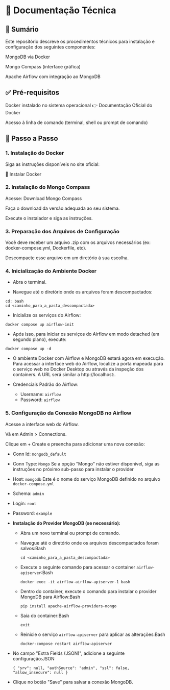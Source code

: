 # 📘 Documentação Técnica

## 📌 Sumário



Este repositório descreve os procedimentos técnicos para instalação e configuração dos seguintes componentes:

MongoDB via Docker

Mongo Compass (interface gráfica)

Apache Airflow com integração ao MongoDB

## ✅ Pré-requisitos
Docker instalado no sistema operacional
👉 Documentação Oficial do Docker

Acesso à linha de comando (terminal, shell ou prompt de comando)

## 🚀 Passo a Passo
### 1. Instalação do Docker
Siga as instruções disponíveis no site oficial:

🔗 Instalar Docker

### 2. Instalação do Mongo Compass
Acesse: Download Mongo Compass

Faça o download da versão adequada ao seu sistema.

Execute o instalador e siga as instruções.

### 3. Preparação dos Arquivos de Configuração
Você deve receber um arquivo .zip com os arquivos necessários (ex: docker-compose.yml, Dockerfile, etc).

Descompacte esse arquivo em um diretório à sua escolha.

### 4. Inicialização do Ambiente Docker
* Abra o terminal.

* Navegue até o diretório onde os arquivos foram descompactados:
```
cd: bash
cd <caminho_para_a_pasta_descompactada>
```

* Inicialize os serviços do Airflow:
```
docker compose up airflow-init
```

* Após isso, para iniciar os serviços do Airflow em modo detached (em segundo plano), execute:
``` 
docker compose up -d
```

* O ambiente Docker com Airflow e MongoDB estará agora em execução. Para acessar a interface web do Airflow, localize a porta mapeada para o serviço web no Docker Desktop ou através da inspeção dos containers. A URL será similar a http://localhost:<porta>.

* Credenciais Padrão do Airflow:
  - Username: ```airflow```
  - Password: ```airflow```
  
### 5. Configuração da Conexão MongoDB no Airflow
Acesse a interface web do Airflow.

Vá em Admin > Connections.

Clique em + Create e preencha para adicionar uma nova conexão:

- Conn Id: 	```mongodb_default```
- Conn Type: ```Mongo``` Se a opção "Mongo" não estiver disponível, siga as instruções no próximo sub-passo para instalar o provider
- Host: ```mongodb``` Este é o nome do serviço MongoDB definido no arquivo ```docker-compose.yml```
- Schema:	```admin```
- Login: ```root```
- Password:	```example```

- **Instalação do Provider MongoDB (se necessário):**
    - Abra um novo terminal ou prompt de comando.
    - Navegue até o diretório onde os arquivos descompactados foram salvos:Bash
        
        `cd <caminho_para_a_pasta_descompactada>`
        
    - Execute o seguinte comando para acessar o container `airflow-apiserver`:Bash
        
        `docker exec -it airflow-airflow-apiserver-1 bash`
        
    - Dentro do container, execute o comando para instalar o provider MongoDB para Airflow:Bash
        
        `pip install apache-airflow-providers-mongo`
        
    - Saia do container:Bash
        
        `exit`
        
    - Reinicie o serviço `airflow-apiserver` para aplicar as alterações:Bash
        
        `docker-compose restart airflow-apiserver`
        
- No campo "Extra Fields (JSON)", adicione a seguinte configuração:JSON
    
    `{ "srv": null, "authSource": "admin", "ssl": false, "allow_insecure": null }`
    
- Clique no botão "Save" para salvar a conexão MongoDB.








